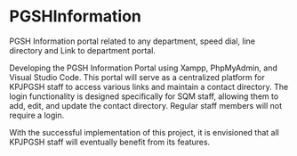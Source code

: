 # PGSHInformation
PGSH Information portal related to any department, speed dial, line directory and Link to department portal.

Developing the PGSH Information Portal using Xampp, PhpMyAdmin, and Visual Studio Code. This portal will serve as a centralized platform for KPJPGSH staff to access various links and maintain a contact directory. The login functionality is designed specifically for SQM staff, allowing them to add, edit, and update the contact directory. Regular staff members will not require a login.

With the successful implementation of this project, it is envisioned that all KPJPGSH staff will eventually benefit from its features.

